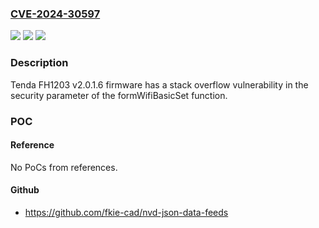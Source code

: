 ### [CVE-2024-30597](https://cve.mitre.org/cgi-bin/cvename.cgi?name=CVE-2024-30597)
![](https://img.shields.io/static/v1?label=Product&message=n%2Fa&color=blue)
![](https://img.shields.io/static/v1?label=Version&message=n%2Fa&color=blue)
![](https://img.shields.io/static/v1?label=Vulnerability&message=n%2Fa&color=brighgreen)

### Description

Tenda FH1203 v2.0.1.6 firmware has a stack overflow vulnerability in the security parameter of the formWifiBasicSet function.

### POC

#### Reference
No PoCs from references.

#### Github
- https://github.com/fkie-cad/nvd-json-data-feeds

